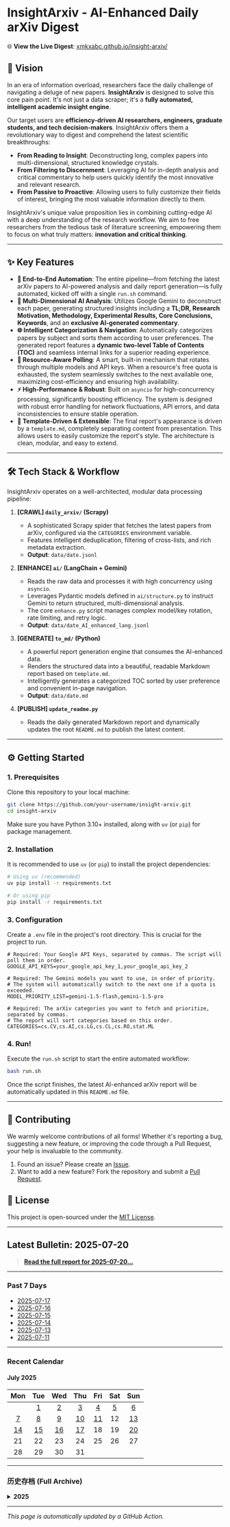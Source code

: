 # InsightArxiv - AI-Enhanced Daily arXiv Digest

🌐 **View the Live Digest**: [xmkxabc.github.io/insight-arxiv/](https://github.com/xmkxabc/InsightArxiv)

## 🚀 Vision

In an era of information overload, researchers face the daily challenge of navigating a deluge of new papers. **InsightArxiv** is designed to solve this core pain point. It's not just a data scraper; it's a **fully automated, intelligent academic insight engine**.

Our target users are **efficiency-driven AI researchers, engineers, graduate students, and tech decision-makers**. InsightArxiv offers them a revolutionary way to digest and comprehend the latest scientific breakthroughs:

*   **From Reading to Insight**: Deconstructing long, complex papers into multi-dimensional, structured knowledge crystals.
*   **From Filtering to Discernment**: Leveraging AI for in-depth analysis and critical commentary to help users quickly identify the most innovative and relevant research.
*   **From Passive to Proactive**: Allowing users to fully customize their fields of interest, bringing the most valuable information directly to them.

InsightArxiv's unique value proposition lies in combining cutting-edge AI with a deep understanding of the research workflow. We aim to free researchers from the tedious task of literature screening, empowering them to focus on what truly matters: **innovation and critical thinking**.

---

## ✨ Key Features

*   **🤖 End-to-End Automation**: The entire pipeline—from fetching the latest arXiv papers to AI-powered analysis and daily report generation—is fully automated, kicked off with a single `run.sh` command.
*   **🧠 Multi-Dimensional AI Analysis**: Utilizes Google Gemini to deconstruct each paper, generating structured insights including a **TL;DR, Research Motivation, Methodology, Experimental Results, Core Conclusions, Keywords**, and an **exclusive AI-generated commentary**.
*   **🌐 Intelligent Categorization & Navigation**: Automatically categorizes papers by subject and sorts them according to user preferences. The generated report features a **dynamic two-level Table of Contents (TOC)** and seamless internal links for a superior reading experience.
*   **🔄 Resource-Aware Polling**: A smart, built-in mechanism that rotates through multiple models and API keys. When a resource's free quota is exhausted, the system seamlessly switches to the next available one, maximizing cost-efficiency and ensuring high availability.
*   **⚡️ High-Performance & Robust**: Built on `asyncio` for high-concurrency processing, significantly boosting efficiency. The system is designed with robust error handling for network fluctuations, API errors, and data inconsistencies to ensure stable operation.
*   **🎨 Template-Driven & Extensible**: The final report's appearance is driven by a `template.md`, completely separating content from presentation. This allows users to easily customize the report's style. The architecture is clean, modular, and easy to extend.

---

## 🛠️ Tech Stack & Workflow

InsightArxiv operates on a well-architected, modular data processing pipeline:

1.  **[CRAWL] `daily_arxiv/` (Scrapy)**
    *   A sophisticated Scrapy spider that fetches the latest papers from arXiv, configured via the `CATEGORIES` environment variable.
    *   Features intelligent deduplication, filtering of cross-lists, and rich metadata extraction.
    *   **Output**: `data/date.jsonl`

2.  **[ENHANCE] `ai/` (LangChain + Gemini)**
    *   Reads the raw data and processes it with high concurrency using `asyncio`.
    *   Leverages Pydantic models defined in `ai/structure.py` to instruct Gemini to return structured, multi-dimensional analysis.
    *   The core `enhance.py` script manages complex model/key rotation, rate limiting, and retry logic.
    *   **Output**: `data/date_AI_enhanced_lang.jsonl`

3.  **[GENERATE] `to_md/` (Python)**
    *   A powerful report generation engine that consumes the AI-enhanced data.
    *   Renders the structured data into a beautiful, readable Markdown report based on `template.md`.
    *   Intelligently generates a categorized TOC sorted by user preference and convenient in-page navigation.
    *   **Output**: `data/date.md`

4.  **[PUBLISH] `update_readme.py`**
    *   Reads the daily generated Markdown report and dynamically updates the root `README.md` to publish the latest content.

---

## ⚙️ Getting Started

### 1. Prerequisites

Clone this repository to your local machine:
```bash
git clone https://github.com/your-username/insight-arxiv.git
cd insight-arxiv
```
Make sure you have Python 3.10+ installed, along with `uv` (or `pip`) for package management.

### 2. Installation

It is recommended to use `uv` (or `pip`) to install the project dependencies:
```bash
# Using uv (recommended)
uv pip install -r requirements.txt

# Or using pip
pip install -r requirements.txt
```

### 3. Configuration

Create a `.env` file in the project's root directory. This is crucial for the project to run.

```env
# Required: Your Google API Keys, separated by commas. The script will poll them in order.
GOOGLE_API_KEYS=your_google_api_key_1,your_google_api_key_2

# Required: The Gemini models you want to use, in order of priority.
# The system will automatically switch to the next one if a quota is exceeded.
MODEL_PRIORITY_LIST=gemini-1.5-flash,gemini-1.5-pro

# Required: The arXiv categories you want to fetch and prioritize, separated by commas.
# The report will sort categories based on this order.
CATEGORIES=cs.CV,cs.AI,cs.LG,cs.CL,cs.RO,stat.ML
```

### 4. Run!

Execute the `run.sh` script to start the entire automated workflow:

```bash
bash run.sh
```

Once the script finishes, the latest AI-enhanced arXiv report will be automatically updated in this `README.md` file.

---

## 🤝 Contributing

We warmly welcome contributions of all forms! Whether it's reporting a bug, suggesting a new feature, or improving the code through a Pull Request, your help is invaluable to the community.

1.  Found an issue? Please create an [Issue](https://github.com/xmkxabc/InsightArxiv/issues).
2.  Want to add a new feature? Fork the repository and submit a [Pull Request](https://github.com/xmkxabc/daae/pulls).

## 📜 License

This project is open-sourced under the [MIT License](LICENSE).

---

## **Latest Bulletin: 2025-07-20**

> [**Read the full report for 2025-07-20...**](./data/2025-07-20.md)

---

### **Past 7 Days**

- [2025-07-17](./data/2025-07-17.md)
- [2025-07-16](./data/2025-07-16.md)
- [2025-07-15](./data/2025-07-15.md)
- [2025-07-14](./data/2025-07-14.md)
- [2025-07-13](./data/2025-07-13.md)
- [2025-07-11](./data/2025-07-11.md)


---

### **Recent Calendar**

#### July 2025

| Mon | Tue | Wed | Thu | Fri | Sat | Sun |
|:---:|:---:|:---:|:---:|:---:|:---:|:---:|
|   | [1](./data/2025-07-01.md) | [2](./data/2025-07-02.md) | [3](./data/2025-07-03.md) | [4](./data/2025-07-04.md) | [5](./data/2025-07-05.md) | [6](./data/2025-07-06.md) |
| [7](./data/2025-07-07.md) | [8](./data/2025-07-08.md) | [9](./data/2025-07-09.md) | [10](./data/2025-07-10.md) | [11](./data/2025-07-11.md) | 12 | [13](./data/2025-07-13.md) |
| [14](./data/2025-07-14.md) | [15](./data/2025-07-15.md) | [16](./data/2025-07-16.md) | [17](./data/2025-07-17.md) | 18 | 19 | [20](./data/2025-07-20.md) |
| 21 | 22 | 23 | 24 | 25 | 26 | 27 |
| 28 | 29 | 30 | 31 |   |   |   |


---

### **历史存档 (Full Archive)**

<details>
<summary><strong>2025</strong></summary>

<details>
<summary>June</summary>

- [2025-06-30](./data/2025-06-30.md)
- [2025-06-29](./data/2025-06-29.md)
- [2025-06-28](./data/2025-06-28.md)
- [2025-06-27](./data/2025-06-27.md)
- [2025-06-26](./data/2025-06-26.md)
- [2025-06-25](./data/2025-06-25.md)
- [2025-06-24](./data/2025-06-24.md)
- [2025-06-23](./data/2025-06-23.md)
- [2025-06-22](./data/2025-06-22.md)
- [2025-06-21](./data/2025-06-21.md)
- [2025-06-20](./data/2025-06-20.md)
- [2025-06-19](./data/2025-06-19.md)
- [2025-06-18](./data/2025-06-18.md)
- [2025-06-17](./data/2025-06-17.md)
- [2025-06-16](./data/2025-06-16.md)
- [2025-06-15](./data/2025-06-15.md)
- [2025-06-14](./data/2025-06-14.md)
- [2025-06-13](./data/2025-06-13.md)
- [2025-06-12](./data/2025-06-12.md)
- [2025-06-11](./data/2025-06-11.md)
- [2025-06-10](./data/2025-06-10.md)
- [2025-06-09](./data/2025-06-09.md)
- [2025-06-08](./data/2025-06-08.md)
- [2025-06-07](./data/2025-06-07.md)
- [2025-06-06](./data/2025-06-06.md)
- [2025-06-05](./data/2025-06-05.md)
- [2025-06-04](./data/2025-06-04.md)
- [2025-06-03](./data/2025-06-03.md)
- [2025-06-02](./data/2025-06-02.md)
- [2025-06-01](./data/2025-06-01.md)

</details>
<details>
<summary>May</summary>

- [2025-05-31](./data/2025-05-31.md)
- [2025-05-30](./data/2025-05-30.md)
- [2025-05-29](./data/2025-05-29.md)
- [2025-05-28](./data/2025-05-28.md)
- [2025-05-27](./data/2025-05-27.md)
- [2025-05-26](./data/2025-05-26.md)
- [2025-05-25](./data/2025-05-25.md)
- [2025-05-24](./data/2025-05-24.md)
- [2025-05-23](./data/2025-05-23.md)
- [2025-05-22](./data/2025-05-22.md)
- [2025-05-21](./data/2025-05-21.md)
- [2025-05-20](./data/2025-05-20.md)
- [2025-05-19](./data/2025-05-19.md)
- [2025-05-18](./data/2025-05-18.md)
- [2025-05-17](./data/2025-05-17.md)
- [2025-05-16](./data/2025-05-16.md)
- [2025-05-15](./data/2025-05-15.md)
- [2025-05-14](./data/2025-05-14.md)
- [2025-05-13](./data/2025-05-13.md)
- [2025-05-12](./data/2025-05-12.md)
- [2025-05-11](./data/2025-05-11.md)
- [2025-05-10](./data/2025-05-10.md)
- [2025-05-09](./data/2025-05-09.md)
- [2025-05-08](./data/2025-05-08.md)
- [2025-05-07](./data/2025-05-07.md)
- [2025-05-06](./data/2025-05-06.md)
- [2025-05-05](./data/2025-05-05.md)
- [2025-05-04](./data/2025-05-04.md)
- [2025-05-03](./data/2025-05-03.md)
- [2025-05-02](./data/2025-05-02.md)
- [2025-05-01](./data/2025-05-01.md)

</details>
<details>
<summary>April</summary>

- [2025-04-30](./data/2025-04-30.md)
- [2025-04-29](./data/2025-04-29.md)
- [2025-04-28](./data/2025-04-28.md)
- [2025-04-27](./data/2025-04-27.md)
- [2025-04-26](./data/2025-04-26.md)
- [2025-04-25](./data/2025-04-25.md)
- [2025-04-24](./data/2025-04-24.md)
- [2025-04-23](./data/2025-04-23.md)
- [2025-04-22](./data/2025-04-22.md)
- [2025-04-21](./data/2025-04-21.md)
- [2025-04-20](./data/2025-04-20.md)
- [2025-04-19](./data/2025-04-19.md)
- [2025-04-18](./data/2025-04-18.md)
- [2025-04-17](./data/2025-04-17.md)
- [2025-04-16](./data/2025-04-16.md)
- [2025-04-15](./data/2025-04-15.md)
- [2025-04-14](./data/2025-04-14.md)
- [2025-04-13](./data/2025-04-13.md)
- [2025-04-12](./data/2025-04-12.md)
- [2025-04-11](./data/2025-04-11.md)
- [2025-04-10](./data/2025-04-10.md)
- [2025-04-09](./data/2025-04-09.md)
- [2025-04-08](./data/2025-04-08.md)
- [2025-04-07](./data/2025-04-07.md)
- [2025-04-06](./data/2025-04-06.md)
- [2025-04-05](./data/2025-04-05.md)
- [2025-04-04](./data/2025-04-04.md)
- [2025-04-03](./data/2025-04-03.md)
- [2025-04-02](./data/2025-04-02.md)
- [2025-04-01](./data/2025-04-01.md)

</details>
<details>
<summary>March</summary>

- [2025-03-31](./data/2025-03-31.md)
- [2025-03-30](./data/2025-03-30.md)
- [2025-03-29](./data/2025-03-29.md)
- [2025-03-28](./data/2025-03-28.md)
- [2025-03-27](./data/2025-03-27.md)
- [2025-03-26](./data/2025-03-26.md)
- [2025-03-25](./data/2025-03-25.md)
- [2025-03-24](./data/2025-03-24.md)
- [2025-03-23](./data/2025-03-23.md)
- [2025-03-22](./data/2025-03-22.md)
- [2025-03-21](./data/2025-03-21.md)
- [2025-03-20](./data/2025-03-20.md)
- [2025-03-19](./data/2025-03-19.md)
- [2025-03-18](./data/2025-03-18.md)

</details>

</details>


---
*This page is automatically updated by a GitHub Action.*
